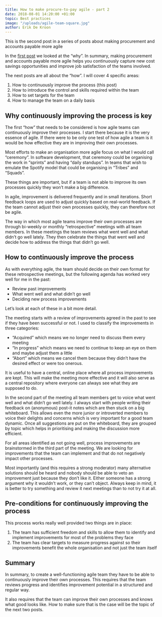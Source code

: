 ```yaml
---
title: How to make procure-to-pay agile - part 2
date: 2018-08-01 14:20:00 +01:00
topic: Best practices
image: "/uploads/agile-team-square.jpg"
author: Erik De Kroon
---
```


This is the second post in a series of posts about making procurement and accounts payable more agile

In the [first post](http://blog.yordex.com/should-procure-to-pay-be-agile/) we looked at the “why”. In summary, making procurement and accounts payable more agile helps you continuously capture new cost savings opportunities and improve job satisfaction of the teams involved.

The next posts are all about the “how”. I will cover 4 specific areas:
1. How to continuously improve the process (this post)
2. How to introduce the control and skills required within the team
3. How to set targets for the team
4. How to manage the team on a daily basis
 
## Why continuously improving the process is key

The first “how” that needs to be considered is how agile teams can continuously improve their processes. I start there because it is the very essence of agile. If there were to be only one test of how agile a team is it would be how effective they are in improving their own processes.

Most efforts to make an organisation more agile focus on what I would call “ceremony”. In software development, that ceremony could be organising the work in “sprints” and having “daily standups”. In teams that wish to emulate the Spotify model that could be organising in “Tribes” and “Squads”. 

These things are important, but if a team is not able to improve its own processes quickly they won’t make a big difference. 

In agile, improvement is delivered frequently and in small iterations. Short feedback loops are used to adjust quickly based on real-world feedback. If the team cannot adjust their own processes quickly, they can therefore not be agile.

The way in which most agile teams improve their own processes are through bi-weekly or monthly “retrospective” meetings with all team members. In these meetings the team reviews what went well and what didn’t go well lately. They then celebrate the things that went well and decide how to address the things that didn’t go well.

## How to continuously improve the process

As with everything agile, the team should decide on their own format for these retrospective meetings, but the following agenda has worked very well for me in the past:
* Review past improvements
* What went well and what didn’t go well
* Deciding new process improvements

Let’s look at each of these in a bit more detail.

The meeting starts with a review of improvements agreed in the past to see if they have been successful or not. I used to classify the improvements in three categories: 
* “Acquired” which means we no longer need to discuss them every meeting
* “In progress” which means we need to continue to keep an eye on them and maybe adjust them a little 
* “Abort” which means we cancel them because they didn’t have the desired effect or were too onerous.

It is useful to have a central, online place where all process improvements are kept. This will make the meeting more effective and it will also serve as a central repository where everyone can always see what they are supposed to do.

In the second part of the meeting all team members get to voice what went well and what didn’t go well lately. I always start with people writing their feedback on (anonymous) post-it notes which are then stuck on a big whiteboard. This allows even the more junior or introverted members to voice their delights and concerns which is very important for a good team dynamic. Once all suggestions are put on the whiteboard, they are grouped by topic which helps in prioritising and making the discussion more efficient.
 
For all areas identified as not going well, process improvements are brainstormed in the third part of the meeting. We are looking for improvements that the team can implement and that do not negatively impact other processes. 

Most importantly (and this requires a strong moderator) many alternative solutions should be heard and nobody should be able to veto an improvement just because they don’t like it. Either someone has a strong argument why it wouldn’t work, or they can’t object. Always keep in mind, it is better to try something and review it next meetings than to not try it at all.

## Pre-conditions for continuously improving the process

This process works really well provided two things are in place:
1. The team has sufficient freedom and skills to allow them to identify and implement improvements for most of the problems they face
2. The team has clear targets to measure progress against so their improvements benefit the whole organisation and not just the team itself

## Summary

In summary, to create a well-functioning agile team they have to be able to continuously improve their own processes. This requires that the team reviews progress and identifies improvement potential in a structured and regular way. 

It also requires that the team can improve their own processes and knows what good looks like. How to make sure that is the case will be the topic of the next two posts.